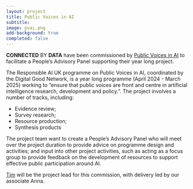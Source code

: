 ```yaml
---
layout: project
title: Public Voices in AI
subtitle: 
image: pvai.png
add-background: true
completed: false
---
```

**CONNECTED** BY **DATA** have been commissioned by [Public Voices in AI](https://digitalgood.net/dg-research/public-voices-in-ai/) to facilitate a People’s Advisory Panel supporting their year long project.

<!--more-->
The Responsible AI UK programme on Public Voices in AI, coordinated by the Digital Good Network, is a year long programme (April 2024 - March 2025) working to “ensure that public voices are front and centre in artificial intelligence research, development and policy.”.
The project involves a number of tracks, including:
* Evidence review;
* Survey research;
* Resource production;
* Synthesis products

The project team want to create a People’s Advisory Panel who will meet over the project duration to provide advice on programme design and activities; and 
input into other project activities, such as acting as a focus group to provide feedback on the development of resources to support effective public participation around AI.

[Tim](https://connectedbydata.org/people/tim-davies) will be the project lead for this commission, with delivery led by our associate Anna.